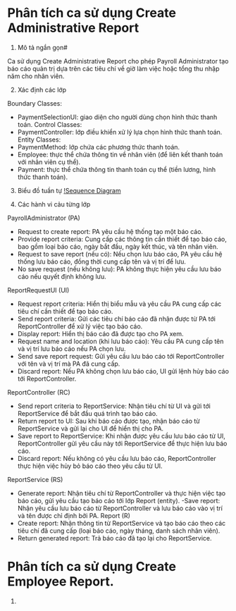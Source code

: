 # Phân tích ca sử dụng Create Administrative Report
1. Mô tả ngắn gọn#

Ca sử dụng Create Administrative Report cho phép Payroll Administrator tạo báo cáo quản trị dựa trên các tiêu chí về giờ làm việc hoặc tổng thu nhập năm cho nhân viên.

2. Xác định các lớp

Boundary Classes:
  - PaymentSelectionUI: giao diện cho người dùng chọn hình thức thanh toán.
Control Classes:
  - PaymentController: lớp điều khiển xử lý lựa chọn hình thức thanh toán.
Entity Classes:
  - PaymentMethod: lớp chứa các phương thức thanh toán.
  - Employee: thực thể chứa thông tin về nhân viên (để liên kết thanh toán với nhân viên cụ thể).
  - Payment: thực thể chứa thông tin thanh toán cụ thể (tiền lương, hình thức thanh toán).

3. Biểu đồ tuần tự
[!Sequence Diagram](https://www.planttext.com/api/plantuml/png/T9DDJeH048NtVOfQQZ9Um8MP2IPcDeP0vW0jNMh7fXkh2mndS-6Hl8B5xxGuie3GttklVWZVdr_xo9guhPsARzO3XOXALnm8SjrJSEvWQkjjPDB3eOwG7zHJQBtHr4E1JI0kyBt5oAVZW4z7LGNFOfrfDhqv7Dr5fj2pvSLR8dMsmX6Llz5ufbH-W9ixYOLRc0i11wW8DIFGg5H2HIFAisOYehECP3LSST_W3eouuWwmRbpe4UDrcfzJwAp1hNUEBpAHbEZD7ovauANm1_H8IMToE20XMTenV5X-XMQgPvAaDQX0Rid3ovndDe7PMRA0R9tZtiR6wNuXIZk6KdThKo3NvRN6ZUh2OhskvNF95boeDDlWjt7B5YyBjxjCAifZB37gafqchOyzDbZPPuj9i0HDKyhabIRppw2Fwu3dEaa_6_CGkfVRy7Fy0000__y30000)

4. Các hành vi cảu từng lớp

PayrollAdministrator (PA)
  - Request to create report: PA yêu cầu hệ thống tạo một báo cáo.
  - Provide report criteria: Cung cấp các thông tin cần thiết để tạo báo cáo, bao gồm loại báo cáo, ngày bắt đầu, ngày kết thúc, và tên nhân viên.
  - Request to save report (nếu có): Nếu chọn lưu báo cáo, PA yêu cầu hệ thống lưu báo cáo, đồng thời cung cấp tên và vị trí để lưu.
  - No save request (nếu không lưu): PA không thực hiện yêu cầu lưu báo cáo nếu quyết định không lưu.

ReportRequestUI (UI)
  - Request report criteria: Hiển thị biểu mẫu và yêu cầu PA cung cấp các tiêu chí cần thiết để tạo báo cáo.
  - Send report criteria: Gửi các tiêu chí báo cáo đã nhận được từ PA tới ReportController để xử lý việc tạo báo cáo.
  - Display report: Hiển thị báo cáo đã được tạo cho PA xem.
  - Request name and location (khi lưu báo cáo): Yêu cầu PA cung cấp tên và vị trí lưu báo cáo nếu PA chọn lưu.
  - Send save report request: Gửi yêu cầu lưu báo cáo tới ReportController với tên và vị trí mà PA đã cung cấp.
  - Discard report: Nếu PA không chọn lưu báo cáo, UI gửi lệnh hủy báo cáo tới ReportController.

ReportController (RC)
  - Send report criteria to ReportService: Nhận tiêu chí từ UI và gửi tới ReportService để bắt đầu quá trình tạo báo cáo.
  - Return report to UI: Sau khi báo cáo được tạo, nhận báo cáo từ ReportService và gửi lại cho UI để hiển thị cho PA.
  - Save report to ReportService: Khi nhận được yêu cầu lưu báo cáo từ UI, ReportController gửi yêu cầu này tới ReportService để thực hiện lưu báo cáo.
  - Discard report: Nếu không có yêu cầu lưu báo cáo, ReportController thực hiện việc hủy bỏ báo cáo theo yêu cầu từ UI.

ReportService (RS)
  - Generate report: Nhận tiêu chí từ ReportController và thực hiện việc tạo báo cáo, gửi yêu cầu tạo báo cáo tới lớp Report (entity).
  -Save report: Nhận yêu cầu lưu báo cáo từ ReportController và lưu báo cáo vào vị trí và tên được chỉ định bởi PA.
Report (R)
  - Create report: Nhận thông tin từ ReportService và tạo báo cáo theo các tiêu chí đã cung cấp (loại báo cáo, ngày tháng, danh sách nhân viên).
  - Return generated report: Trả báo cáo đã tạo lại cho ReportService.

# Phân tích ca sử dụng Create Employee Report. 
1. 
